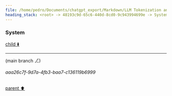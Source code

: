 ```yaml
---
file: /home/pedro/Documents/chatgpt_export/Markdown/LLM Tokenization and Variability.md
heading_stack: <root> -> 48193c9d-65c6-440d-8cd0-9c943994699e -> System -> 91ce2a8a-e1f3-4f78-ba1d-3b61beaaa490 -> System
---
```

### System

[child ⬇️](#aaa26c7f-9d7a-4fb3-baa7-c136119b6999)

---

(main branch ⎇)
###### aaa26c7f-9d7a-4fb3-baa7-c136119b6999
[parent ⬆️](#91ce2a8a-e1f3-4f78-ba1d-3b61beaaa490)
